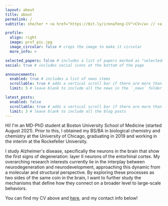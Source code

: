 ```yaml
---
layout: about
title: about
permalink: /
subtitle: she/her • <a href="https://bit.ly/irenafeng-CV">CV</a> // <a href="https://www.bumc.bu.edu/mdphd">BUSM MD-PhD</a> • <a href="https://www.bumc.bu.edu/anatneuro/">Anatomy & Neurobiology</a> • <a href="https://www.bumc.bu.edu/anatneuro/roussarie-lab/">Roussarie Lab</a>

profile:
  align: right
  image: prof_pic.jpg
  image_circular: false # crops the image to make it circular
  more_info: >

selected_papers: false # includes a list of papers marked as "selected={true}"
social: true # includes social icons at the bottom of the page

announcements:
  enabled: true # includes a list of news items
  scrollable: true # adds a vertical scroll bar if there are more than 3 news items
  limit: 5 # leave blank to include all the news in the `_news` folder

latest_posts:
  enabled: false
  scrollable: true # adds a vertical scroll bar if there are more than 3 new posts items
  limit: 3 # leave blank to include all the blog posts
---
```


Hi! I'm an MD-PhD student at Boston University School of Medicine (started August 2021). Prior to this, I obtained my BS/BA in biological chemistry and chemistry at the University of Chicago, graduating in 2019 and working in the interim at the Rockefeller University.

I study Alzheimer's disease, specifically the neurons in the brain that show the first signs of degeneration: layer II neurons of the entorhinal cortex. My overarching research interests currently lie in the interplay between neurodegeneration and neurodevelopment, approaching this dynamic from a molecular and structural perspective. By exploring these processes as two sides of the same coin in the brain, I want to further study the mechanisms that define how they connect on a broader level to large-scale behaviors.

You can find my CV above and [here](https://bit.ly/irenafeng-CV), and my contact info below!
